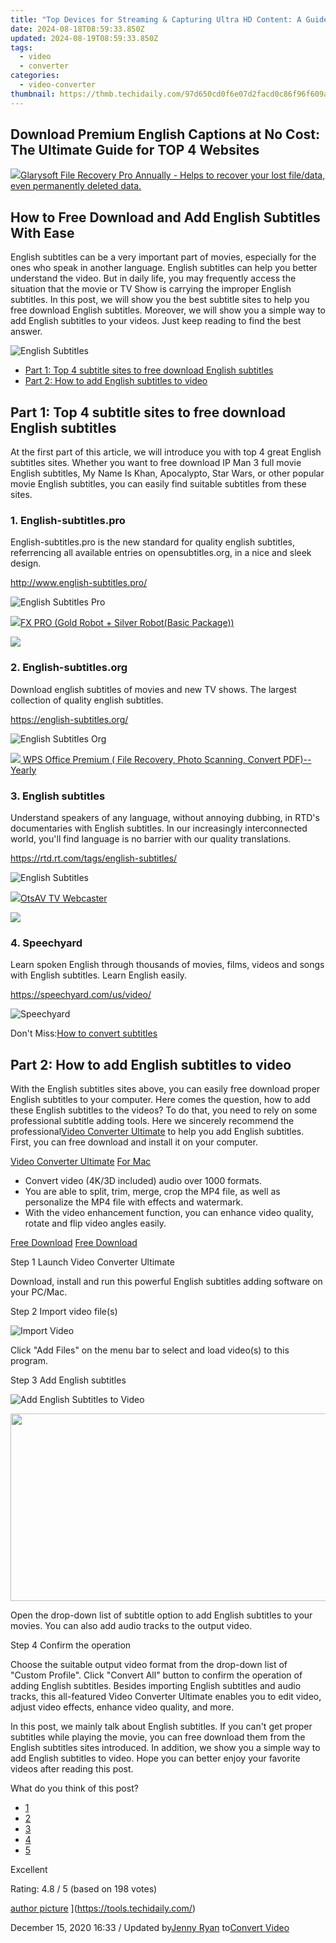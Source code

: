 ```yaml
---
title: "Top Devices for Streaming & Capturing Ultra HD Content: A Guide to the Best 4K Phone and Tablet Options"
date: 2024-08-18T08:59:33.850Z
updated: 2024-08-19T08:59:33.850Z
tags:
  - video
  - converter
categories:
  - video-converter
thumbnail: https://thmb.techidaily.com/97d650cd0f6e07d2facd0c86f96f609a10afc326cf6eb9f144fb267795cd5a9a.jpg
---
```


## Download Premium English Captions at No Cost: The Ultimate Guide for TOP 4 Websites

<!-- affiliate ads begin -->
<a href="https://order.glarysoft.com/order/checkout.php?PRODS=35504869&QTY=1&AFFILIATE=108875&CART=1"><img src="https://secure.avangate.com/images/merchant/6734fa703f6633ab896eecbdfad8953a/products/1_FR-200-1.png" border="0">Glarysoft File Recovery Pro Annually -  Helps to recover your lost file/data, even permanently deleted data. 
</a>
<!-- affiliate ads end -->
## How to Free Download and Add English Subtitles With Ease

 English subtitles can be a very important part of movies, especially for the ones who speak in another language. English subtitles can help you better understand the video. But in daily life, you may frequently access the situation that the movie or TV Show is carrying the improper English subtitles. In this post, we will show you the best subtitle sites to help you free download English subtitles. Moreover, we will show you a simple way to add English subtitles to your videos. Just keep reading to find the best answer.

![English Subtitles](https://www.aiseesoft.com/images/english-subtitles/english-subtitles.jpg)

* [Part 1: Top 4 subtitle sites to free download English subtitles](https://tools.techidaily.com/)
* [Part 2: How to add English subtitles to video](https://tools.techidaily.com/)

## Part 1: Top 4 subtitle sites to free download English subtitles

 At the first part of this article, we will introduce you with top 4 great English subtitles sites. Whether you want to free download IP Man 3 full movie English subtitles, My Name Is Khan, Apocalypto, Star Wars, or other popular movie English subtitles, you can easily find suitable subtitles from these sites.

### 1\. English-subtitles.pro

 English-subtitles.pro is the new standard for quality english subtitles, referrencing all available entries on opensubtitles.org, in a nice and sleek design.

<http://www.english-subtitles.pro/>

![English Subtitles Pro](https://www.aiseesoft.com/images/english-subtitles/english-subtitles-pro.jpg)
<!-- affiliate ads begin -->
<a href="https://secure.2checkout.com/order/checkout.php?PRODS=40085955&QTY=1&AFFILIATE=108875&CART=1"><img src="https://secure.avangate.com/images/merchant/f702defbc67edb455949f46babab0c18/products/2_logo9.png" border="0">FX PRO (Gold Robot + Silver Robot(Basic Package))</a>
<!-- affiliate ads end -->

<!-- affiliate ads begin -->
<a href="https://secure.2checkout.com/order/checkout.php?PRODS=37100474&QTY=1&AFFILIATE=108875&CART=1"><img src="https://awario.com/images/pages/index/img-leads-1280@1x.avif" border="0"></a>
<!-- affiliate ads end -->
### 2\. English-subtitles.org

 Download english subtitles of movies and new TV shows. The largest collection of quality english subtitles.

<https://english-subtitles.org/>

![English Subtitles Org](https://www.aiseesoft.com/images/english-subtitles/english-subtitles-org.jpg)

<!-- affiliate ads begin -->
<a href="https://secure.2checkout.com/order/checkout.php?PRODS=38729081&QTY=1&AFFILIATE=108875&CART=1"><img src="https://website-prod.cache.wpscdn.com/img/wps-office-pdf-editor-1x.890dbda.png" border="0">
WPS Office Premium ( File Recovery, Photo Scanning, Convert PDF)--Yearly</a>
<!-- affiliate ads end -->
### 3\. English subtitles

 Understand speakers of any language, without annoying dubbing, in RTD's documentaries with English subtitles. In our increasingly interconnected world, you'll find language is no barrier with our quality translations.

<https://rtd.rt.com/tags/english-subtitles/>

![English Subtitles](https://www.aiseesoft.com/images/english-subtitles/english-subtitles-rt.jpg)
<!-- affiliate ads begin -->
<a href="https://otszone.ots7.com/order/checkout.php?PRODS=4713324&QTY=1&AFFILIATE=108875&CART=1"><img src="https://green.ots7.com/screenshots/OtsAV/OtsAVTV1.90-300x188.jpg" border="0">OtsAV TV Webcaster</a>
<!-- affiliate ads end -->

<!-- affiliate ads begin -->
<a href="https://secure.2checkout.com/order/checkout.php?PRODS=4620780&QTY=1&AFFILIATE=108875&CART=1"><img src="https://secure.avangate.com/images/merchant/07dd4d5a72f5740ef0f035f201951476/728__90banner.jpg" border="0"></a>
<!-- affiliate ads end -->
### 4\. Speechyard

 Learn spoken English through thousands of movies, films, videos and songs with English subtitles. Learn English easily.

<https://speechyard.com/us/video/>

![Speechyard](https://www.aiseesoft.com/images/english-subtitles/speechyard.jpg)

 Don't Miss:[How to convert subtitles](https://tools.techidaily.com/)

## Part 2: How to add English subtitles to video

 With the English subtitles sites above, you can easily free download proper English subtitles to your computer. Here comes the question, how to add these English subtitles to the videos? To do that, you need to rely on some professional subtitle adding tools. Here we sincerely recommend the professional[Video Converter Ultimate](https://tools.techidaily.com/aiseesoft/video-converter-ultimate/) to help you add English subtitles. First, you can free download and install it on your computer.

[Video Converter Ultimate](https://tools.techidaily.com/aiseesoft/video-converter-ultimate/) [For Mac](https://tools.techidaily.com/aiseesoft/video-converter-ultimate/)

* Convert video (4K/3D included) audio over 1000 formats.
* You are able to split, trim, merge, crop the MP4 file, as well as personalize the MP4 file with effects and watermark.
* With the video enhancement function, you can enhance video quality, rotate and flip video angles easily.

[Free Download](https://secure.2checkout.com/order/cart.php?PRODS=4575878&QTY=1&AFFILIATE=108875) [Free Download](https://secure.2checkout.com/order/cart.php?PRODS=4594445&QTY=1&AFFILIATE=108875)

Step 1 Launch Video Converter Ultimate

 Download, install and run this powerful English subtitles adding software on your PC/Mac.

Step 2 Import video file(s)

![Import Video](https://www.aiseesoft.com/images/video-converter-ultimate/add-files-new.jpg)

 Click "Add Files" on the menu bar to select and load video(s) to this program.

Step 3 Add English subtitles

![Add English Subtitles to Video](https://www.aiseesoft.com/images/video-converter-ultimate/add-subtitle-file.jpg)
<!-- affiliate ads begin -->
<a href="https://25home.pxf.io/c/5597632/2090698/16836" target="_top" id="2090698"><img src="//a.impactradius-go.com/display-ad/16836-2090698" border="0" alt="" width="720" height="300"/></a>
<!-- affiliate ads end -->

 Open the drop-down list of subtitle option to add English subtitles to your movies. You can also add audio tracks to the output video.

Step 4 Confirm the operation

 Choose the suitable output video format from the drop-down list of "Custom Profile". Click "Convert All" button to confirm the operation of adding English subtitles. Besides importing English subtitles and audio tracks, this all-featured Video Converter Ultimate enables you to edit video, adjust video effects, enhance video quality, and more.

[](https://secure.2checkout.com/order/cart.php?PRODS=4575878&QTY=1&AFFILIATE=108875) [](https://secure.2checkout.com/order/cart.php?PRODS=4594445&QTY=1&AFFILIATE=108875)

 In this post, we mainly talk about English subtitles. If you can't get proper subtitles while playing the movie, you can free download them from the English subtitles sites introduced. In addition, we show you a simple way to add English subtitles to video. Hope you can better enjoy your favorite videos after reading this post.

What do you think of this post?

* [1](https://tools.techidaily.com/)
* [2](https://tools.techidaily.com/)
* [3](https://tools.techidaily.com/)
* [4](https://tools.techidaily.com/)
* [5](https://tools.techidaily.com/)

Excellent

Rating: 4.8 / 5 (based on 198 votes)

[author picture](https://www.aiseesoft.com/images/author/jenny.png) ](https://tools.techidaily.com/)

 December 15, 2020 16:33 / Updated by[Jenny Ryan](https://tools.techidaily.com/) to[Convert Video](https://tools.techidaily.com/)

<ins class="adsbygoogle"
     style="display:block"
     data-ad-format="autorelaxed"
     data-ad-client="ca-pub-7571918770474297"
     data-ad-slot="1223367746"></ins>



<ins class="adsbygoogle"
     style="display:block"
     data-ad-client="ca-pub-7571918770474297"
     data-ad-slot="8358498916"
     data-ad-format="auto"
     data-full-width-responsive="true"></ins>


